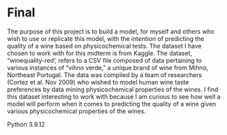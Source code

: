 # Final
The purpose of this project is to build a model, for myself and others who wish to use or replicate this model, with the intention of predicting the quality of a wine based on physicochemical tests. The dataset I have chosen to work with for this midterm is from Kaggle. The dataset, “winequality-red’, refers to a CSV file composed of data pertaining to various instances of “vihno verde,” a unique brand of wine from Mihno, Northeast Portugal. The data was compiled by a team of researchers (Cortez et al. Nov 2009) who wished to model human wine taste preferences by data mining physicochemical properties of the wines. I find this dataset interesting to work with because I am curious to see how well a model will perform when it comes to predicting the quality of a wine given various physicochemical properties of the wines.

Python 3.9.12
